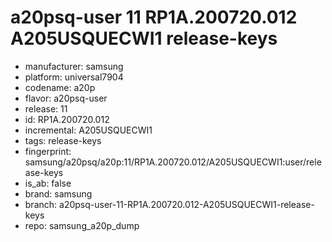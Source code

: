 # a20psq-user 11 RP1A.200720.012 A205USQUECWI1 release-keys
- manufacturer: samsung
- platform: universal7904
- codename: a20p
- flavor: a20psq-user
- release: 11
- id: RP1A.200720.012
- incremental: A205USQUECWI1
- tags: release-keys
- fingerprint: samsung/a20psq/a20p:11/RP1A.200720.012/A205USQUECWI1:user/release-keys
- is_ab: false
- brand: samsung
- branch: a20psq-user-11-RP1A.200720.012-A205USQUECWI1-release-keys
- repo: samsung_a20p_dump
